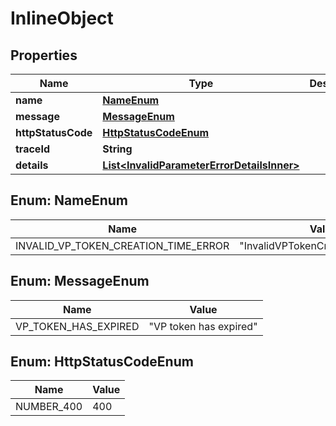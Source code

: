 # InlineObject

## Properties

| Name               | Type                                                                                      | Description | Notes      |
| ------------------ | ----------------------------------------------------------------------------------------- | ----------- | ---------- |
| **name**           | [**NameEnum**](#NameEnum)                                                                 |             |            |
| **message**        | [**MessageEnum**](#MessageEnum)                                                           |             |            |
| **httpStatusCode** | [**HttpStatusCodeEnum**](#HttpStatusCodeEnum)                                             |             |            |
| **traceId**        | **String**                                                                                |             |            |
| **details**        | [**List&lt;InvalidParameterErrorDetailsInner&gt;**](InvalidParameterErrorDetailsInner.md) |             | [optional] |

## Enum: NameEnum

| Name                                 | Value                                       |
| ------------------------------------ | ------------------------------------------- |
| INVALID_VP_TOKEN_CREATION_TIME_ERROR | &quot;InvalidVPTokenCreationTimeError&quot; |

## Enum: MessageEnum

| Name                 | Value                            |
| -------------------- | -------------------------------- |
| VP_TOKEN_HAS_EXPIRED | &quot;VP token has expired&quot; |

## Enum: HttpStatusCodeEnum

| Name       | Value |
| ---------- | ----- |
| NUMBER_400 | 400   |
